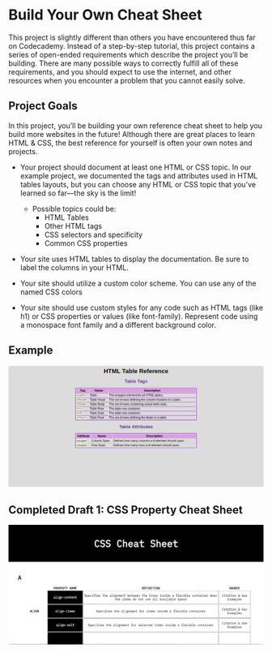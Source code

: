 # Build Your Own Cheat Sheet

This project is slightly different than others you have encountered thus far on Codecademy. Instead of a step-by-step tutorial, this project contains a series of open-ended requirements which describe the project you’ll be building. There are many possible ways to correctly fulfill all of these requirements, and you should expect to use the internet, and other resources when you encounter a problem that you cannot easily solve.

## Project Goals

In this project, you’ll be building your own reference cheat sheet to help you build more websites in the future! Although there are great places to learn HTML & CSS, the best reference for yourself is often your own notes and projects.

- Your project should document at least one HTML or CSS topic. In our example project, we documented the tags and attributes used in HTML tables layouts, but you can choose any HTML or CSS topic that you’ve learned so far—the sky is the limit!
  - Possible topics could be:
    - HTML Tables
    - Other HTML tags
    - CSS selectors and specificity
    - Common CSS properties

- Your site uses HTML tables to display the documentation. Be sure to label the columns in your HTML.
- Your site should utilize a custom color scheme. You can use any of the named CSS colors
- Your site should use custom styles for any code such as HTML tags (like h1) or CSS properties or values (like font-family). Represent code using a monospace font family and a different background color.

## Example

![Example Project Page!](./original.png)

## Completed Draft 1: CSS Property Cheat Sheet

![CSS Property Cheat Sheet Webpage!](./cheatSheet.png)
